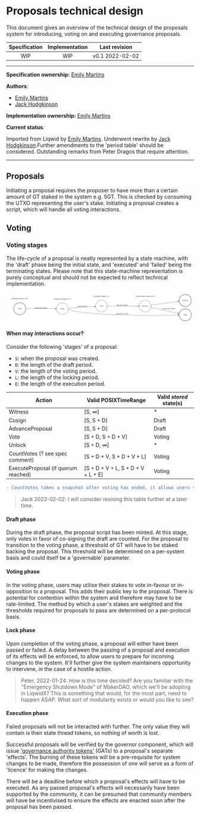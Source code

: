 # Proposals technical design

This document gives an overview of the technical design of the proposals system for introducing, voting on and executing governance proposals.

| Specification | Implementation | Last revision |
|:-----------:|:-----------:|:-------------:|
| WIP         |  WIP        | v0.1 2022-02-02    |

***

**Specification ownership:** [Emily Martins]

**Authors**:

-   [Emily Martins]
-   [Jack Hodgkinson]

**Implementation ownership:** [Emily Martins]

[Emily Martins]: https://github.com/emiflake

[Jack Hodgkinson]: https://github.com/jhodgdev

**Current status**:

Imported from Liqwid by [Emily Martins]. Underwent rewrite by [Jack Hodgkinson].Further amendments to the 'period table' should be considered. Outstanding remarks from Peter Dragos that require attention.

***

## Proposals

Initiating a proposal requires the proposer to have more than a certain amount of GT staked in the system e.g. 5GT. This is checked by consuming the UTXO representing the user's stake. Initiating a proposal creates a script, which will handle all voting interactions.

## Voting

### Voting stages

The life-cycle of a proposal is neatly represented by a state machine, with the 'draft' phase being the initial state, and 'executed' and 'failed' being the terminating states. Please note that this state-machine representation is purely conceptual and should not be expected to reflect technical implementation.

![](../diagrams/ProposalStateMachine.svg)

#### When may interactions occur?

Consider the following 'stages' of a proposal:

-   `S`: when the proposal was created.
-   `D`: the length of the draft period.
-   `V`: the length of the voting period.
-   `L`: the length of the locking period.
-   `E`: the length of the execution period.

| Action                              | Valid POSIXTimeRange               | Valid _stored_ state(s) |
|-------------------------------------|------------------------------------|-------------------------|
| Witness                             | \[S, ∞]                             | \*                       |
| Cosign                              | \[S, S + D]                         | Draft                   |
| AdvanceProposal                     | \[S, S + D]                         | Draft                   |
| Vote                                | \[S + D, S + D + V]                 | Voting                  |
| Unlock                              | \[S + D, ∞]                         | \*                       |
| CountVotes (? see spec comment)     | \[S + D + V, S + D + V + L]         | Voting                  |
| ExecuteProposal (if quorum reached) | \[S + D + V + L, S + D + V + L + E] | Voting                  |

```diff
- CountVotes takes a snapshot after voting has ended, it allows users to unlock their stake without affecting votes, after the lock period has ended. This is an optional feature of locking, do we want this?
```

> Jack 2022-02-02: I will consider revising this table further at a later time.

#### Draft phase

During the draft phase, the proposal script has been minted. At this stage, only votes in favor of co-signing the draft are counted. For the proposal to transition to the voting phase, a threshold of GT will have to be staked backing the proposal. This threshold will be determined on a per-system basis and could itself be a 'governable' parameter.

#### Voting phase

In the voting phase, users may utilise their stakes to vote in-favour or in-opposition to a proposal. This adds their public key to the proposal. There is potential for contention within the system and therefore may have to be rate-limited. The method by which a user's stakes are weighted and the thresholds required for proposals to pass are determined on a per-protocol basis.

#### Lock phase

Upon completion of the voting phase, a proposal will either have been passed or failed. A delay between the passing of a proposal and execution of its effects will be enforced, to allow users to prepare for incoming changes to the system. It'll further give the system maintainers opportunity to intervene, in the case of a hostile action.

> Peter, 2022-01-24: How is this time decided? Are you familiar with the "Emergency Shutdown Mode" of MakerDAO, which we'll be adopting in LiqwidX? This is something that would, for the most part, need to happen ASAP. What sort of modularity exists or would you like to see?

#### Execution phase

Failed proposals will not be interacted with further. The only value they will contain is their state thread tokens, so nothing of worth is lost.

Successful proposals will be verified by the governor component, which will issue ['governance authority tokens'](/docs/tech-design/authority-tokens.md) (GATs) to a proposal's separate 'effects'. The burning of these tokens will be a pre-requisite for system changes to be made, therefore the possession of one will serve as a form of 'licence' for making the changes.

There will be a deadline before which a proposal's effects will have to be executed. As any passed proposal's effects will necessarily have been supported by the community, it can be presumed that community members will have be incentivised to ensure the effects are enacted soon after the proposal has been passed.
